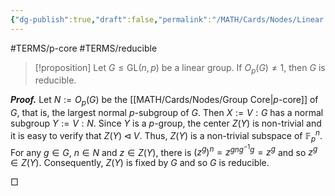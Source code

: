 ```yaml
---
{"dg-publish":true,"draft":false,"permalink":"/MATH/Cards/Nodes/Linear Group with Nontrivial p-Core is Reducible/","dgPassFrontmatter":true}
---
```


#TERMS/p-core #TERMS/reducible 

> [!proposition]
> Let $G\leqslant\mathrm{GL}(n,p)$ be a linear group. If $O_p(G)\neq 1$, then $G$ is reducible.

**_Proof._**
Let $N:=O_p(G)$ be the [[MATH/Cards/Nodes/Group Core\|$p$-core]] of $G$, that is, the largest normal $p$-subgroup of $G$. Then $X:=V{:}G$ has a normal subgroup $Y:=V{:}N$. Since $Y$ is a $p$-group, the center $Z(Y)$ is non-trivial and it is easy to verify that $Z(Y)\lhd V$. Thus, $Z(Y)$ is a non-trivial subspace of $\mathbb{F}_p^n$. For any $g\in G$, $n\in N$ and $z\in Z(Y)$, there is $(z^{g})^n=z^{gng^{-1}g}=z^g$ and so $z^g\in Z(Y)$. Consequently, $Z(Y)$ is fixed by $G$ and so $G$ is reducible.
<p align="left">□</p>